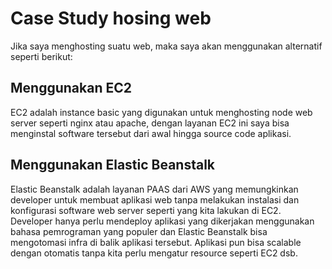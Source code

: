 # Case Study hosing web
Jika saya menghosting suatu web, maka saya akan menggunakan alternatif seperti berikut:

## Menggunakan EC2
EC2 adalah instance basic yang digunakan untuk menghosting node web server seperti nginx atau apache, dengan layanan EC2 ini saya bisa menginstal software tersebut dari awal hingga source code aplikasi.


## Menggunakan Elastic Beanstalk
Elastic Beanstalk adalah layanan PAAS dari AWS yang memungkinkan developer untuk membuat aplikasi web tanpa melakukan instalasi dan konfigurasi software web server seperti yang kita lakukan di EC2. Developer hanya perlu mendeploy aplikasi yang dikerjakan menggunakan bahasa pemrograman yang populer dan Elastic Beanstalk bisa mengotomasi infra di balik aplikasi tersebut. Aplikasi pun bisa scalable dengan otomatis tanpa kita perlu mengatur resource seperti EC2 dsb.